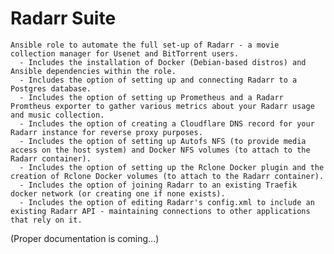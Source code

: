 Radarr Suite
=========

    Ansible role to automate the full set-up of Radarr - a movie collection manager for Usenet and BitTorrent users.
      - Includes the installation of Docker (Debian-based distros) and Ansible dependencies within the role.
      - Includes the option of setting up and connecting Radarr to a Postgres database.
      - Includes the option of setting up Prometheus and a Radarr Promtheus exporter to gather various metrics about your Radarr usage and music collection.
      - Includes the option of creating a Cloudflare DNS record for your Radarr instance for reverse proxy purposes.
      - Includes the option of setting up Autofs NFS (to provide media access on the host system) and Docker NFS volumes (to attach to the Radarr container).
      - Includes the option of setting up the Rclone Docker plugin and the creation of Rclone Docker volumes (to attach to the Radarr container).
      - Includes the option of joining Radarr to an existing Traefik docker network (or creating one if none exists).
      - Includes the option of editing Radarr's config.xml to include an existing Radarr API - maintaining connections to other applications that rely on it.

(Proper documentation is coming...)